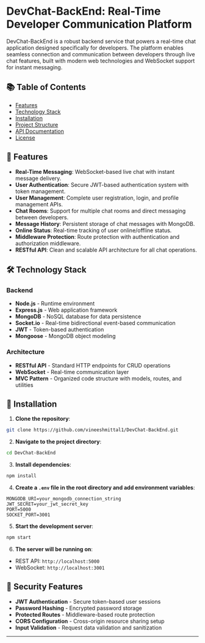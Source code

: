 # DevChat-BackEnd: Real-Time Developer Communication Platform

DevChat-BackEnd is a robust backend service that powers a real-time chat application designed specifically for developers. The platform enables seamless connection and communication between developers through live chat features, built with modern web technologies and WebSocket support for instant messaging.

## 📚 Table of Contents
- [Features](#features)
- [Technology Stack](#technology-stack)
- [Installation](#installation)
- [Project Structure](#project-structure)
- [API Documentation](#api-documentation)
- [License](#license)

## 🚀 Features

- **Real-Time Messaging**: WebSocket-based live chat with instant message delivery.
- **User Authentication**: Secure JWT-based authentication system with token management.
- **User Management**: Complete user registration, login, and profile management APIs.
- **Chat Rooms**: Support for multiple chat rooms and direct messaging between developers.
- **Message History**: Persistent storage of chat messages with MongoDB.
- **Online Status**: Real-time tracking of user online/offline status.
- **Middleware Protection**: Route protection with authentication and authorization middleware.
- **RESTful API**: Clean and scalable API architecture for all chat operations.

## 🛠 Technology Stack

### Backend
- **Node.js** - Runtime environment
- **Express.js** - Web application framework
- **MongoDB** - NoSQL database for data persistence
- **Socket.io** - Real-time bidirectional event-based communication
- **JWT** - Token-based authentication
- **Mongoose** - MongoDB object modeling

### Architecture
- **RESTful API** - Standard HTTP endpoints for CRUD operations
- **WebSocket** - Real-time communication layer
- **MVC Pattern** - Organized code structure with models, routes, and utilities

## 📁 Installation

1. **Clone the repository**:
```bash
git clone https://github.com/vineeshmittal1/DevChat-BackEnd.git
```

2. **Navigate to the project directory**:
```bash
cd DevChat-BackEnd
```

3. **Install dependencies**:
```bash
npm install
```

4. **Create a `.env` file in the root directory and add environment variables**:
```
MONGODB_URI=your_mongodb_connection_string
JWT_SECRET=your_jwt_secret_key
PORT=5000
SOCKET_PORT=3001
```

5. **Start the development server**:
```bash
npm start
```

6. **The server will be running on**:
- REST API: `http://localhost:5000`
- WebSocket: `http://localhost:3001`

## 🔐 Security Features

- **JWT Authentication** - Secure token-based user sessions
- **Password Hashing** - Encrypted password storage
- **Protected Routes** - Middleware-based route protection
- **CORS Configuration** - Cross-origin resource sharing setup
- **Input Validation** - Request data validation and sanitization

---
